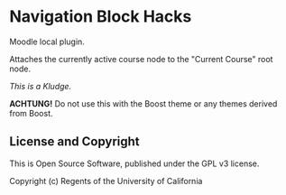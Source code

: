 # Navigation Block Hacks

Moodle local plugin. 

Attaches the currently active course node to the "Current Course" root node. 

_This is a Kludge._

**ACHTUNG!** Do not use this with the Boost theme or any themes derived from Boost.

## License and Copyright

This is Open Source Software, published under the GPL v3 license.

Copyright (c) Regents of the University of California
